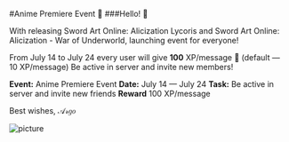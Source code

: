 #Anime Premiere Event :gift:
###Hello! :wave:

With releasing Sword Art Online: Alicization Lycoris and Sword Art Online: Alicization - War of Underworld, launching event for everyone!

From July 14 to July 24 every user will give **100** XP/message :confetti_ball: (default — 10 XP/message)
Be active in server and invite new members!

**Event:** Anime Premiere Event
**Date:** July 14 — July 24
**Task:** Be active in server and invite new friends
**Reward** 100 XP/message

Best wishes,
𝒜𝓇𝑔𝑜

![picture](https://www.awn.com/sites/default/files/styles/original/public/image/featured/sword_art_online_keyart-1280x720.jpg?itok=sUwFssuh)

